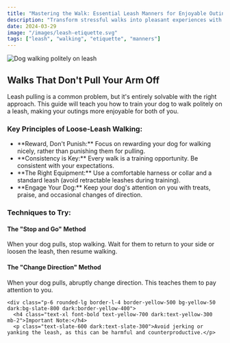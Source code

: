 ```yaml
---
title: "Mastering the Walk: Essential Leash Manners for Enjoyable Outings"
description: "Transform stressful walks into pleasant experiences with these leash training techniques."
date: 2024-03-29
image: "/images/leash-etiquette.svg"
tags: ["leash", "walking", "etiquette", "manners"]
---
```


<div class="max-w-4xl mx-auto px-4 py-8">
  <img src="/images/leash-etiquette.svg" alt="Dog walking politely on leash" class="w-full h-auto rounded-xl mb-8 shadow-lg" loading="lazy" />

  <h2 class="text-3xl font-bold text-slate-800 dark:text-slate-100 mb-6">Walks That Don't Pull Your Arm Off</h2>

  <p class="text-lg text-slate-600 dark:text-slate-300 mb-8">
    Leash pulling is a common problem, but it's entirely solvable with the right approach.  This guide will teach you how to train your dog to walk politely on a leash, making your outings more enjoyable for both of you.
  </p>

<h3 class="text-2xl font-semibold text-slate-800 dark:text-slate-100 mb-4">Key Principles of Loose-Leash Walking:</h3>
    <ul class="list-disc list-inside text-lg text-slate-600 dark:text-slate-300 mb-8 space-y-4">
        <li>**Reward, Don't Punish:** Focus on rewarding your dog for walking nicely, rather than punishing them for pulling.</li>
        <li>**Consistency is Key:**  Every walk is a training opportunity.  Be consistent with your expectations.</li>
        <li>**The Right Equipment:**  Use a comfortable harness or collar and a standard leash (avoid retractable leashes during training).</li>
        <li>**Engage Your Dog:**  Keep your dog's attention on you with treats, praise, and occasional changes of direction.</li>
    </ul>

  <h3 class="text-2xl font-semibold text-slate-800 dark:text-slate-100 mb-4">Techniques to Try:</h3>

  <div class="grid grid-cols-1 md:grid-cols-2 gap-8 mb-12">
    <div class="bg-white dark:bg-slate-800 p-6 rounded-xl shadow-md">
      <h4 class="text-xl font-semibold text-green-600 dark:text-green-400 mb-2">The "Stop and Go" Method</h4>
      <p class="text-slate-600 dark:text-slate-300">When your dog pulls, stop walking.  Wait for them to return to your side or loosen the leash, then resume walking.</p>
    </div>
    <div class="bg-white dark:bg-slate-800 p-6 rounded-xl shadow-md">
      <h4 class="text-xl font-semibold text-blue-600 dark:text-blue-400 mb-2">The "Change Direction" Method</h4>
      <p class="text-slate-600 dark:text-slate-300">When your dog pulls, abruptly change direction.  This teaches them to pay attention to you.</p>
    </div>
  </div>

    <div class="p-6 rounded-lg border-l-4 border-yellow-500 bg-yellow-50 dark:bg-slate-800 dark:border-yellow-400">
      <h4 class="text-xl font-bold text-yellow-700 dark:text-yellow-300 mb-2">Important Note:</h4>
      <p class="text-slate-600 dark:text-slate-300">Avoid jerking or yanking the leash, as this can be harmful and counterproductive.</p>
  </div>
</div>

